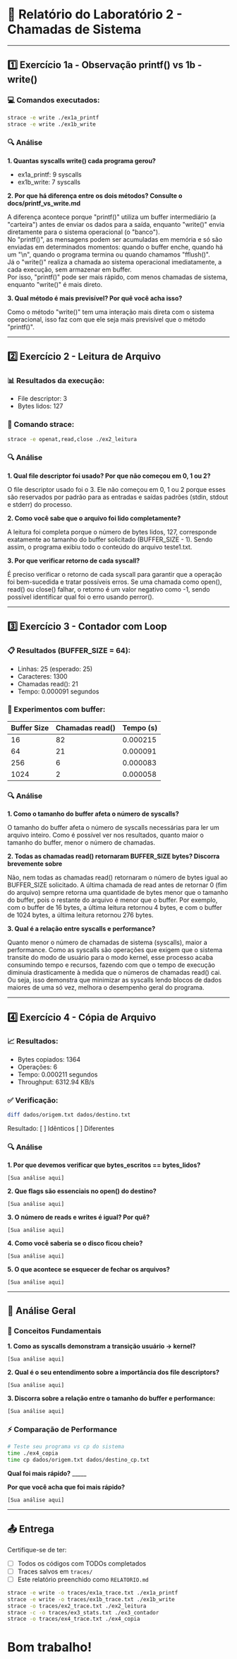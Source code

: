 # 📝 Relatório do Laboratório 2 - Chamadas de Sistema

---

## 1️⃣ Exercício 1a - Observação printf() vs 1b - write()

### 💻 Comandos executados:
```bash
strace -e write ./ex1a_printf
strace -e write ./ex1b_write
```

### 🔍 Análise

**1. Quantas syscalls write() cada programa gerou?**
- ex1a_printf: 9 syscalls
- ex1b_write: 7 syscalls

**2. Por que há diferença entre os dois métodos? Consulte o docs/printf_vs_write.md**

A diferença acontece porque "printf()" utiliza um buffer intermediário (a "carteira") antes de enviar os dados para a saída, enquanto "write()" envia diretamente para o sistema operacional (o "banco").  
No "printf()", as mensagens podem ser acumuladas em memória e só são enviadas em determinados momentos: quando o buffer enche, quando há um "\n", quando o programa termina ou quando chamamos "fflush()".  
Já o "write()" realiza a chamada ao sistema operacional imediatamente, a cada execução, sem armazenar em buffer.  
Por isso, "printf()" pode ser mais rápido, com menos chamadas de sistema, enquanto "write()" é mais direto.


**3. Qual método é mais previsível? Por quê você acha isso?**

Como o método "write()" tem uma interação mais direta com o sistema operacional, isso faz com que ele seja mais previsível que o método "printf()".

---

## 2️⃣ Exercício 2 - Leitura de Arquivo

### 📊 Resultados da execução:
- File descriptor: 3
- Bytes lidos: 127

### 🔧 Comando strace:
```bash
strace -e openat,read,close ./ex2_leitura
```

### 🔍 Análise

**1. Qual file descriptor foi usado? Por que não começou em 0, 1 ou 2?**

O file descriptor usado foi o 3. Ele não começou em 0, 1 ou 2 porque esses são reservados por padrão para as entradas e saídas padrões (stdin, stdout e stderr) do processo.

**2. Como você sabe que o arquivo foi lido completamente?**

A leitura foi completa porque o número de bytes lidos, 127, corresponde exatamente ao tamanho do buffer solicitado (BUFFER_SIZE - 1). Sendo assim, o programa exibiu todo o conteúdo do arquivo teste1.txt.

**3. Por que verificar retorno de cada syscall?**

É preciso verificar o retorno de cada syscall para garantir que a operação foi bem-sucedida e tratar possíveis erros. Se uma chamada como open(), read() ou close() falhar, o retorno é um valor negativo como -1, sendo possível identificar qual foi o erro usando perror().

---

## 3️⃣ Exercício 3 - Contador com Loop

### 📋 Resultados (BUFFER_SIZE = 64):
- Linhas: 25 (esperado: 25)
- Caracteres: 1300
- Chamadas read(): 21
- Tempo: 0.000091 segundos

### 🧪 Experimentos com buffer:

| Buffer Size | Chamadas read() | Tempo (s) |
|-------------|-----------------|-----------|
| 16          |        82       |  0.000215 |
| 64          |        21       |  0.000091 |
| 256         |        6        |  0.000083 |
| 1024        |        2        |  0.000058 |

### 🔍 Análise

**1. Como o tamanho do buffer afeta o número de syscalls?**

O tamanho do buffer afeta o número de syscalls necessárias para ler um arquivo inteiro. Como é possível ver nos resultados, quanto maior o tamanho do buffer, menor o número de chamadas.

**2. Todas as chamadas read() retornaram BUFFER_SIZE bytes? Discorra brevemente sobre**

Não, nem todas as chamadas read() retornaram o número de bytes igual ao BUFFER_SIZE solicitado. A última chamada de read antes de retornar 0 (fim do arquivo) sempre retorna uma quantidade de bytes menor que o tamanho do buffer, pois o restante do arquivo é menor que o buffer. Por exemplo, com o buffer de 16 bytes, a última leitura retornou 4 bytes, e com o buffer de 1024 bytes, a última leitura retornou 276 bytes.

**3. Qual é a relação entre syscalls e performance?**

Quanto menor o número de chamadas de sistema (syscalls), maior a performance. Como as syscalls são operações que exigem que o sistema transite do modo de usuário para o modo kernel, esse processo acaba consumindo tempo e recursos, fazendo com que o tempo de execução diminuia drasticamente à medida que o números de chamadas read() cai. Ou seja, isso demonstra que minimizar as syscalls lendo blocos de dados maiores de uma só vez, melhora o desempenho geral do programa.

---

## 4️⃣ Exercício 4 - Cópia de Arquivo

### 📈 Resultados:
- Bytes copiados: 1364
- Operações: 6
- Tempo: 0.000211 segundos
- Throughput: 6312.94 KB/s

### ✅ Verificação:
```bash
diff dados/origem.txt dados/destino.txt
```
Resultado: [ ] Idênticos [ ] Diferentes

### 🔍 Análise

**1. Por que devemos verificar que bytes_escritos == bytes_lidos?**

```
[Sua análise aqui]
```

**2. Que flags são essenciais no open() do destino?**

```
[Sua análise aqui]
```

**3. O número de reads e writes é igual? Por quê?**

```
[Sua análise aqui]
```

**4. Como você saberia se o disco ficou cheio?**

```
[Sua análise aqui]
```

**5. O que acontece se esquecer de fechar os arquivos?**

```
[Sua análise aqui]
```

---

## 🎯 Análise Geral

### 📖 Conceitos Fundamentais

**1. Como as syscalls demonstram a transição usuário → kernel?**

```
[Sua análise aqui]
```

**2. Qual é o seu entendimento sobre a importância dos file descriptors?**

```
[Sua análise aqui]
```

**3. Discorra sobre a relação entre o tamanho do buffer e performance:**

```
[Sua análise aqui]
```

### ⚡ Comparação de Performance

```bash
# Teste seu programa vs cp do sistema
time ./ex4_copia
time cp dados/origem.txt dados/destino_cp.txt
```

**Qual foi mais rápido?** _____

**Por que você acha que foi mais rápido?**

```
[Sua análise aqui]
```

---

## 📤 Entrega
Certifique-se de ter:
- [ ] Todos os códigos com TODOs completados
- [ ] Traces salvos em `traces/`
- [ ] Este relatório preenchido como `RELATORIO.md`

```bash
strace -e write -o traces/ex1a_trace.txt ./ex1a_printf
strace -e write -o traces/ex1b_trace.txt ./ex1b_write
strace -o traces/ex2_trace.txt ./ex2_leitura
strace -c -o traces/ex3_stats.txt ./ex3_contador
strace -o traces/ex4_trace.txt ./ex4_copia
```
# Bom trabalho!
